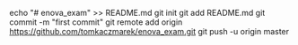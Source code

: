 echo "# enova_exam" >> README.md
git init
git add README.md
git commit -m "first commit"
git remote add origin https://github.com/tomkaczmarek/enova_exam.git
git push -u origin master
